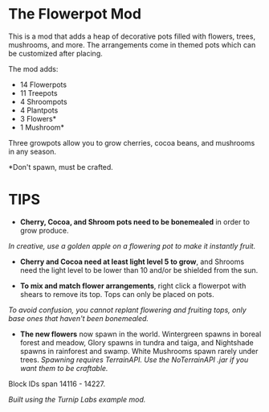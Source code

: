 # The Flowerpot Mod

This is a mod that adds a heap of decorative pots filled with flowers, trees, mushrooms, and more. The arrangements come in themed pots which can be customized after placing.

The mod adds:
* 14 Flowerpots
* 11 Treepots
* 4 Shroompots
* 4 Plantpots
* 3 Flowers\*
* 1 Mushroom\*

Three growpots allow you to grow cherries, cocoa beans, and mushrooms in any season.

\*Don't spawn, must be crafted.

# **TIPS**
* **Cherry, Cocoa, and Shroom pots need to be bonemealed** in order to grow produce.

*In creative, use a golden apple on a flowering pot to make it instantly fruit.*

* **Cherry and Cocoa need at least light level 5 to grow**, and Shrooms need the light level to be lower than 10 and/or be shielded from the sun.


* **To mix and match flower arrangements**, right click a flowerpot with shears to remove its top. Tops can only be placed on pots.

*To avoid confusion, you cannot replant flowering and fruiting tops, only base ones that haven't been bonemealed.*

* **The new flowers** now spawn in the world. Wintergreen spawns in boreal forest and meadow, Glory spawns in tundra and taiga, and Nightshade spawns in rainforest and swamp. White Mushrooms spawn rarely under trees.
*Spawning requires TerrainAPI. Use the NoTerrainAPI .jar if you want them to be craftable.*


Block IDs span 14116 - 14227.

*Built using the Turnip Labs example mod.*

